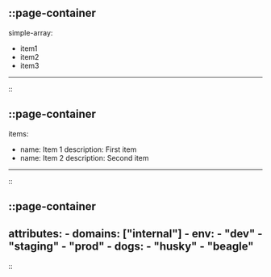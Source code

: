::page-container
---
simple-array:
- item1
- item2
- item3
---
::

::page-container
---
items:
- name: Item 1
  description: First item
- name: Item 2
  description: Second item
---
::

::page-container
---
attributes:
    - domains: ["internal"]
    - env:
      - "dev"
      - "staging"
      - "prod"
    - dogs:
      - "husky"
      - "beagle"
---
::
